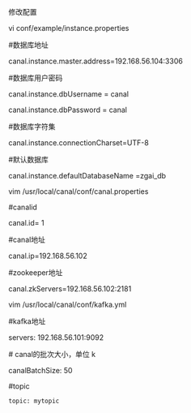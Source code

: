 修改配置

vi conf/example/instance.properties

\#数据库地址

canal.instance.master.address=192.168.56.104:3306

\#数据库用户密码

canal.instance.dbUsername = canal

canal.instance.dbPassword = canal

\#数据库字符集

canal.instance.connectionCharset=UTF-8

\#默认数据库

canal.instance.defaultDatabaseName =zgai\_db

vim /usr/local/canal/conf/canal.properties

\#canalid

canal.id= 1

\#canal地址

canal.ip=192.168.56.102

\#zookeeper地址

canal.zkServers=192.168.56.102:2181

vim /usr/local/canal/conf/kafka.yml



\#kafka地址

servers: 192.168.56.101:9092



\# canal的批次大小，单位 k

canalBatchSize: 50



\#topic

    topic: mytopic

